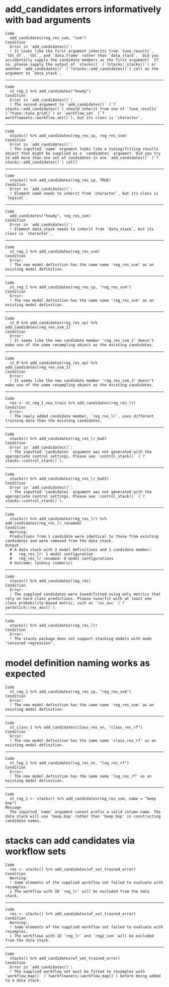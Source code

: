 # add_candidates errors informatively with bad arguments

    Code
      add_candidates(reg_res_svm, "svm")
    Condition
      Error in `add_candidates()`:
      ! It looks like the first argument inherits from `tune_results`, `tbl_df`, `tbl`, and `data.frame` rather than `data_stack`.  Did you accidentally supply the candidate members as the first argument?  If so, please supply the output of `stacks()` (`?stacks::stacks()`) or another `add_candidates()` (`?stacks::add_candidates()`) call as the argument to `data_stack`.

---

    Code
      st_reg_2 %>% add_candidates("howdy")
    Condition
      Error in `add_candidates()`:
      ! The second argument to `add_candidates()` (`?stacks::add_candidates()`) should inherit from one of `tune_results` (`?tune::tune_grid()`) or `workflow_set` (`?workflowsets::workflow_set()`), but its class is `character`.

---

    Code
      stacks() %>% add_candidates(reg_res_sp, reg_res_svm)
    Condition
      Error in `add_candidates()`:
      ! The inputted `name` argument looks like a tuning/fitting results object that might be supplied as a `candidates` argument. Did you try to add more than one set of candidates in one `add_candidates()` (`?stacks::add_candidates()`) call?

---

    Code
      stacks() %>% add_candidates(reg_res_sp, TRUE)
    Condition
      Error in `add_candidates()`:
      ! Element name needs to inherit from `character`, but its class is `logical`.

---

    Code
      add_candidates("howdy", reg_res_svm)
    Condition
      Error in `add_candidates()`:
      ! Element data_stack needs to inherit from `data_stack`, but its class is `character`.

---

    Code
      st_reg_1 %>% add_candidates(reg_res_svm)
    Condition
      Error:
      ! The new model definition has the same name 'reg_res_svm' as an existing model definition.

---

    Code
      st_reg_1 %>% add_candidates(reg_res_sp, "reg_res_svm")
    Condition
      Error:
      ! The new model definition has the same name 'reg_res_svm' as an existing model definition.

---

    Code
      st_0 %>% add_candidates(reg_res_sp) %>% add_candidates(reg_res_svm_2)
    Condition
      Error:
      ! It seems like the new candidate member 'reg_res_svm_2' doesn't make use of the same resampling object as the existing candidates.

---

    Code
      st_0 %>% add_candidates(reg_res_sp) %>% add_candidates(reg_res_svm_3)
    Condition
      Error:
      ! It seems like the new candidate member 'reg_res_svm_3' doesn't make use of the same resampling object as the existing candidates.

---

    Code
      res <- st_reg_1_new_train %>% add_candidates(reg_res_lr)
    Condition
      Error:
      ! The newly added candidate member, `reg_res_lr`, uses different training data than the existing candidates.

---

    Code
      stacks() %>% add_candidates(reg_res_lr_bad)
    Condition
      Error in `add_candidates()`:
      ! The inputted `candidates` argument was not generated with the appropriate control settings. Please see `control_stack()` (`?stacks::control_stack()`).

---

    Code
      stacks() %>% add_candidates(reg_res_lr_bad2)
    Condition
      Error in `add_candidates()`:
      ! The inputted `candidates` argument was not generated with the appropriate control settings. Please see `control_stack()` (`?stacks::control_stack()`).

---

    Code
      stacks() %>% add_candidates(reg_res_lr) %>% add_candidates(reg_res_lr_renamed)
    Condition
      Warning:
      Predictions from 1 candidate were identical to those from existing candidates and were removed from the data stack.
    Output
      # A data stack with 2 model definitions and 1 candidate member:
      #   reg_res_lr: 1 model configuration
      #   reg_res_lr_renamed: 0 model configurations
      # Outcome: latency (numeric)

---

    Code
      stacks() %>% add_candidates(log_res)
    Condition
      Error:
      ! The supplied candidates were tuned/fitted using only metrics that rely on hard class predictions. Please tune/fit with at least one class probability-based metric, such as `roc_auc` (`?yardstick::roc_auc()`).

---

    Code
      stacks() %>% add_candidates(reg_res_lr)
    Condition
      Error:
      ! The stacks package does not support stacking models with mode "censored regression".

# model definition naming works as expected

    Code
      st_reg_1 %>% add_candidates(reg_res_sp, "reg_res_svm")
    Condition
      Error:
      ! The new model definition has the same name 'reg_res_svm' as an existing model definition.

---

    Code
      st_class_1 %>% add_candidates(class_res_nn, "class_res_rf")
    Condition
      Error:
      ! The new model definition has the same name 'class_res_rf' as an existing model definition.

---

    Code
      st_log_1 %>% add_candidates(log_res_nn, "log_res_rf")
    Condition
      Error:
      ! The new model definition has the same name 'log_res_rf' as an existing model definition.

---

    Code
      st_reg_1 <- stacks() %>% add_candidates(reg_res_svm, name = "beep bop")
    Message
      The inputted `name` argument cannot prefix a valid column name. The data stack will use 'beep.bop' rather than 'beep bop' in constructing candidate names.

# stacks can add candidates via workflow sets

    Code
      res <- stacks() %>% add_candidates(wf_set_trained_error)
    Condition
      Warning:
      ! Some elements of the supplied workflow set failed to evaluate with resamples.
      i The workflow with ID `reg_lr` will be excluded from the data stack.

---

    Code
      res <- stacks() %>% add_candidates(wf_set_trained_error)
    Condition
      Warning:
      ! Some elements of the supplied workflow set failed to evaluate with resamples.
      i The workflows with ID `reg_lr` and `reg2_svm` will be excluded from the data stack.

---

    Code
      stacks() %>% add_candidates(wf_set_trained_error)
    Condition
      Error in `add_candidates()`:
      ! The supplied workflow set must be fitted to resamples with `workflow_map()` (`?workflowsets::workflow_map()`) before being added to a data stack.

